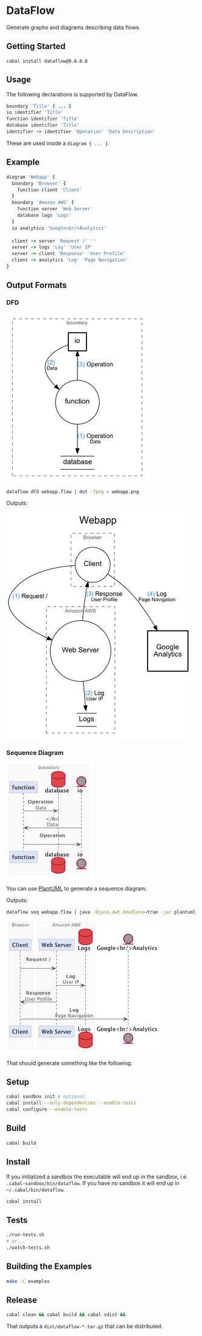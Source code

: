 # DataFlow

Generate graphs and diagrams describing data flows.

## Getting Started

```
cabal install dataflow@0.6.0.0
```

## Usage

The following declarations is supported by DataFlow.

<!--- Not Ruby code, but use Ruby code highlighter for .flow code -->

```ruby
boundary 'Title' { ... }
io identifier 'Title'
function identifier 'Title'
database identifier 'Title'
identifier -> identifier 'Operation' 'Data Description'
```

These are used inside a `diagram { ... }`.

## Example

```ruby
diagram 'Webapp' {
  boundary 'Browser' {
    function client 'Client'
  }
  boundary 'Amazon AWS' {
    function server 'Web Server'
    database logs 'Logs'
  }
  io analytics 'Google<br/>Analytics'

  client -> server 'Request /' ''
  server -> logs 'Log' 'User IP'
  server -> client 'Response' 'User Profile'
  client -> analytics 'Log' 'Page Navigation'
}
```

## Output Formats

### DFD

![DFD Legend](examples/legend.dfd.png)

```bash
dataflow dfd webapp.flow | dot -Tpng > webapp.png
```

Outputs:

![DFD Output](examples/webapp.dfd.png)

### Sequence Diagram

![Sequence Diagram Legend](examples/legend.seq.png)

You can use [PlantUML](http://plantuml.sourceforge.net/) to generate a sequence
diagram.

Outputs:

```bash
dataflow seq webapp.flow | java -Djava.awt.headless=true -jar plantuml.jar -tsvg -pipe > webapp.svg
```

![Sequence Diagram Output](examples/webapp.seq.png)

That should generate something like the following.

## Setup

```bash
cabal sandbox init # optional
cabal install --only-dependencies --enable-tests
cabal configure --enable-tests
```

## Build

```bash
cabal build
```

## Install

If you initialized a sandbox the executable will end up in the sandbox, i.e.
`.cabal-sandbox/bin/dataflow`. If you have no sandbox it will end up in
`~/.cabal/bin/dataflow`.

```bash
cabal install
```

## Tests

```bash
./run-tests.sh
# or...
./watch-tests.sh
```

## Building the Examples

```bash
make -C examples
```

## Release

```bash
cabal clean && cabal build && cabal sdist &&
```

That outputs a `dist/dataflow-*.tar.gz` that can be distributed.
